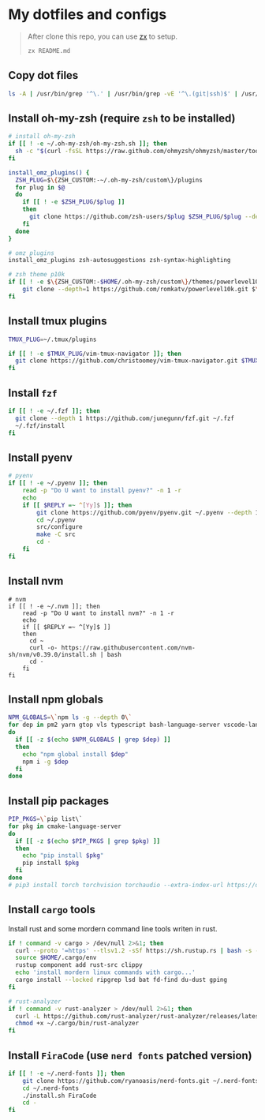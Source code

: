 # My dotfiles and configs

> After clone this repo, you can use [zx](https://github.com/google/zx/blob/main/docs/markdown.md) to setup.
>
> ```bash
> zx README.md
> ```

## Copy dot files

```bash
ls -A | /usr/bin/grep '^\.' | /usr/bin/grep -vE '^\.(git|ssh)$' | /usr/bin/grep -vE '\.md$' |  xargs -I % bash -c "cp -r % ~/"
```

## Install oh-my-zsh (require `zsh` to be installed)

```bash
# install oh-my-zsh
if [[ ! -e ~/.oh-my-zsh/oh-my-zsh.sh ]]; then
  sh -c "$(curl -fsSL https://raw.github.com/ohmyzsh/ohmyzsh/master/tools/install.sh)"
fi

install_omz_plugins() {
  ZSH_PLUG=$\{ZSH_CUSTOM:-~/.oh-my-zsh/custom\}/plugins
  for plug in $@
  do
    if [[ ! -e $ZSH_PLUG/$plug ]]
    then
      git clone https://github.com/zsh-users/$plug $ZSH_PLUG/$plug --depth 1
    fi
  done
}

# omz plugins
install_omz_plugins zsh-autosuggestions zsh-syntax-highlighting

# zsh theme p10k
if [[ ! -e $\{ZSH_CUSTOM:-$HOME/.oh-my-zsh/custom\}/themes/powerlevel10k ]]; then
    git clone --depth=1 https://github.com/romkatv/powerlevel10k.git $\{ZSH_CUSTOM:-$HOME/.oh-my-zsh/custom\}/themes/powerlevel10k
fi
```

## Install tmux plugins

```bash
TMUX_PLUG=~/.tmux/plugins

if [[ ! -e $TMUX_PLUG/vim-tmux-navigator ]]; then
  git clone https://github.com/christoomey/vim-tmux-navigator.git $TMUX_PLUG/vim-tmux-navigator --depth 1
fi
```

## Install `fzf`

```bash
if [[ ! -e ~/.fzf ]]; then
  git clone --depth 1 https://github.com/junegunn/fzf.git ~/.fzf
  ~/.fzf/install
fi
```

## Install pyenv

```bash
# pyenv
if [[ ! -e ~/.pyenv ]]; then
    read -p "Do U want to install pyenv?" -n 1 -r
    echo
    if [[ $REPLY =~ ^[Yy]$ ]]; then
        git clone https://github.com/pyenv/pyenv.git ~/.pyenv --depth 1
        cd ~/.pyenv 
        src/configure 
        make -C src
        cd -
    fi
fi
```

## Install nvm

```
# nvm
if [[ ! -e ~/.nvm ]]; then
    read -p "Do U want to install nvm?" -n 1 -r
    echo
    if [[ $REPLY =~ ^[Yy]$ ]]
    then
      cd ~
      curl -o- https://raw.githubusercontent.com/nvm-sh/nvm/v0.39.0/install.sh | bash
      cd -
    fi
fi
```

## Install npm globals

```bash
NPM_GLOBALS=\`npm ls -g --depth 0\`
for dep in pm2 yarn gtop vls typescript bash-language-server vscode-langservers-extracted stylelint-lsp svelte-language-server vim-language-server
do
  if [[ -z $(echo $NPM_GLOBALS | grep $dep) ]]
  then
    echo "npm global install $dep"
    npm i -g $dep
  fi
done
```

## Install pip packages

```bash
PIP_PKGS=\`pip list\`
for pkg in cmake-language-server
do 
  if [[ -z $(echo $PIP_PKGS | grep $pkg) ]]
  then
    echo "pip install $pkg"
    pip install $pkg
  fi 
done
# pip3 install torch torchvision torchaudio --extra-index-url https://download.pytorch.org/whl/cu113
```

## Install `cargo` tools

Install rust and some mordern command line tools writen in rust.

```bash
if ! command -v cargo > /dev/null 2>&1; then
  curl --proto '=https' --tlsv1.2 -sSf https://sh.rustup.rs | bash -s -- -y
  source $HOME/.cargo/env
  rustup component add rust-src clippy
  echo 'install mordern linux commands with cargo...'
  cargo install --locked ripgrep lsd bat fd-find du-dust gping 
fi

# rust-analyzer
if ! command -v rust-analyzer > /dev/null 2>&1; then
  curl -L https://github.com/rust-analyzer/rust-analyzer/releases/latest/download/rust-analyzer-x86_64-unknown-linux-gnu.gz | gunzip -c - ~/.cargo/bin/rust-analyzer
  chmod +x ~/.cargo/bin/rust-analyzer
fi
```


## Install `FiraCode` (use `nerd fonts` patched version)

```bash
if [[ ! -e ~/.nerd-fonts ]]; then
    git clone https://github.com/ryanoasis/nerd-fonts.git ~/.nerd-fonts --depth 1
    cd ~/.nerd-fonts 
    ./install.sh FiraCode
    cd -
fi
```
